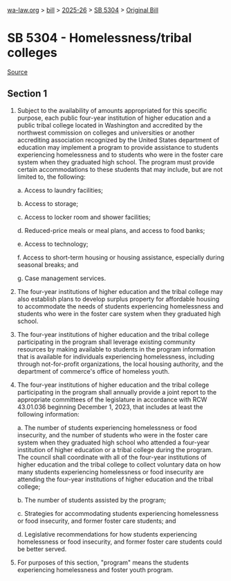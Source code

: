 [wa-law.org](/) > [bill](/bill/) > [2025-26](/bill/2025-26/) > [SB 5304](/bill/2025-26/sb/5304/) > [Original Bill](/bill/2025-26/sb/5304/1/)

# SB 5304 - Homelessness/tribal colleges

[Source](http://lawfilesext.leg.wa.gov/biennium/2025-26/Pdf/Bills/Senate%20Bills/5304.pdf)

## Section 1
1. Subject to the availability of amounts appropriated for this specific purpose, each public four-year institution of higher education and a public tribal college located in Washington and accredited by the northwest commission on colleges and universities or another accrediting association recognized by the United States department of education may implement a program to provide assistance to students experiencing homelessness and to students who were in the foster care system when they graduated high school. The program must provide certain accommodations to these students that may include, but are not limited to, the following:

    a. Access to laundry facilities;

    b. Access to storage;

    c. Access to locker room and shower facilities;

    d. Reduced-price meals or meal plans, and access to food banks;

    e. Access to technology;

    f. Access to short-term housing or housing assistance, especially during seasonal breaks; and

    g. Case management services.

2. The four-year institutions of higher education and the tribal college may also establish plans to develop surplus property for affordable housing to accommodate the needs of students experiencing homelessness and students who were in the foster care system when they graduated high school.

3. The four-year institutions of higher education and the tribal college participating in the program shall leverage existing community resources by making available to students in the program information that is available for individuals experiencing homelessness, including through not-for-profit organizations, the local housing authority, and the department of commerce's office of homeless youth.

4. The four-year institutions of higher education and the tribal college participating in the program shall annually provide a joint report to the appropriate committees of the legislature in accordance with RCW 43.01.036 beginning December 1, 2023, that includes at least the following information:

    a. The number of students experiencing homelessness or food insecurity, and the number of students who were in the foster care system when they graduated high school who attended a four-year institution of higher education or a tribal college during the program. The council shall coordinate with all of the four-year institutions of higher education and the tribal college to collect voluntary data on how many students experiencing homelessness or food insecurity are attending the four-year institutions of higher education and the tribal college;

    b. The number of students assisted by the program;

    c. Strategies for accommodating students experiencing homelessness or food insecurity, and former foster care students; and

    d. Legislative recommendations for how students experiencing homelessness or food insecurity, and former foster care students could be better served.

5. For purposes of this section, "program" means the students experiencing homelessness and foster youth program.

